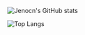 <!--
**Jenocn/Jenocn** is a ✨ _special_ ✨ repository because its `README.md` (this file) appears on your GitHub profile.

Here are some ideas to get you started:

- 🔭 I’m currently working on ...
- 🌱 I’m currently learning ...
- 👯 I’m looking to collaborate on ...
- 🤔 I’m looking for help with ...
- 💬 Ask me about ...
- 📫 How to reach me: ...
- 😄 Pronouns: ...
- ⚡ Fun fact: ...
-->

![Jenocn's GitHub stats](https://github-readme-stats.vercel.app/api?username=Jenocn&show_icons=true&theme=onedark)

![Top Langs](https://github-readme-stats.vercel.app/api/top-langs/?username=anuraghazra&theme=onedark&hide=javascript,html)